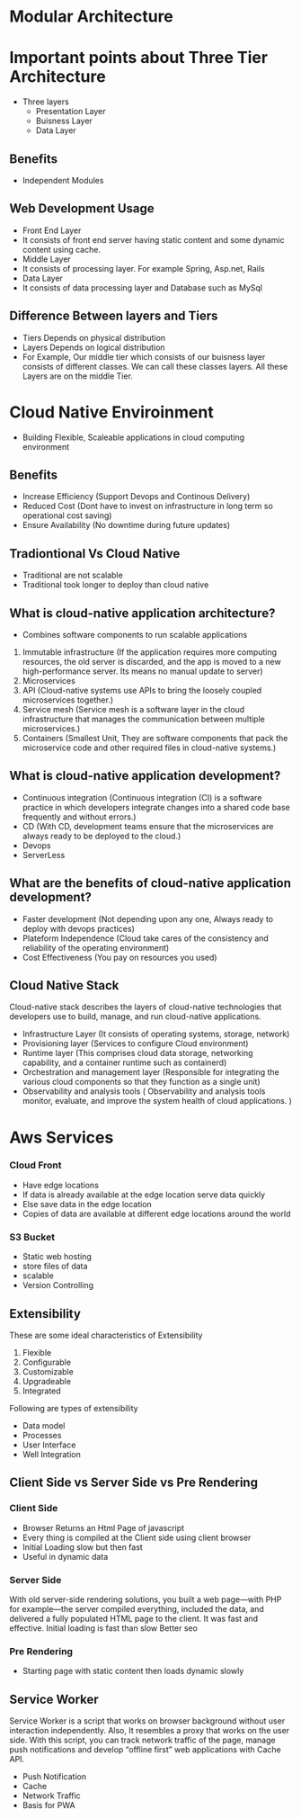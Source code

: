 # Modular Architecture 
# Important points about Three Tier Architecture
 - Three layers 
   - Presentation Layer
   - Buisness Layer
   - Data Layer

## Benefits
  - Independent Modules

## Web Development Usage
 - Front End Layer
  - It consists of front end server having static content and some dynamic content using cache. 
 - Middle Layer
  - It consists of processing layer. For example Spring, Asp.net, Rails
 - Data Layer 
  - It consists of data processing layer and Database such as MySql
  
## Difference Between layers and Tiers
- Tiers Depends on physical distribution
- Layers Depends on logical distribution
 - For Example, Our middle tier which consists of our buisness layer consists of different classes. We can call these classes layers. All these Layers are on the middle Tier.


# Cloud Native Enviroinment

- Building Flexible, Scaleable applications in cloud computing environment

## Benefits 

- Increase Efficiency (Support Devops and Continous Delivery)
- Reduced Cost (Dont have to invest on infrastructure in long term so operational cost saving)
- Ensure Availability (No downtime during future updates)

## Tradiontional Vs Cloud Native
- Traditional are not scalable 
- Traditional took longer to deploy than cloud native

## What is cloud-native application architecture?

- Combines software components to run scalable applications
 1. Immutable infrastructure (If the application requires more computing resources, the old server is discarded, and the app is moved to a new high-performance server. Its means no manual update to server)
 2. Microservices
 3. API (Cloud-native systems use APIs to bring the loosely coupled microservices together.)
 4. Service mesh (Service mesh is a software layer in the cloud infrastructure that manages the communication between multiple microservices.)
 5. Containers (Smallest Unit, They are software components that pack the microservice code and other required files in cloud-native systems.)

## What is cloud-native application development?
- Continuous integration (Continuous integration (CI) is a software practice in which developers integrate changes into a shared code base frequently and without errors.)
- CD (With CD, development teams ensure that the microservices are always ready to be deployed to the cloud.)
- Devops 
- ServerLess

## What are the benefits of cloud-native application development? 

- Faster development (Not depending upon any one, Always ready to deploy with devops practices)
- Plateform Independence (Cloud take cares of the consistency and reliability of the operating environment)
- Cost Effectiveness (You pay on resources you used)

## Cloud Native Stack  
Cloud-native stack describes the layers of cloud-native technologies that developers use to build, manage, and run cloud-native applications.
- Infrastructure Layer (It consists of operating systems, storage, network)
- Provisioning layer (Services to configure Cloud environment)
- Runtime layer (This comprises cloud data storage, networking capability, and a container runtime such as containerd)
- Orchestration and management layer (Responsible for integrating the various cloud components so that they function as a single unit)
- Observability and analysis tools ( Observability and analysis tools monitor, evaluate, and improve the system health of cloud applications. )

# Aws Services
### Cloud Front 
- Have edge locations
- If data is already available at the edge location serve data quickly 
- Else save data in the edge location 
- Copies of data are available at different edge locations around the world

### S3 Bucket 
- Static web hosting 
- store files of data 
- scalable 
- Version Controlling 

## Extensibility 
These are some ideal characteristics of Extensibility 
1. Flexible
2. Configurable 
3. Customizable 
4. Upgradeable 
5. Integrated

Following are types of extensibility 
- Data model 
- Processes
- User Interface
- Well Integration 

## Client Side vs Server Side vs Pre Rendering 

### Client Side 
- Browser Returns an Html Page of javascript
- Every thing is compiled at the Client side using client browser
- Initial Loading slow but then fast 
- Useful in dynamic data
### Server Side
With old server-side rendering solutions, you built a web page—with PHP for example—the server compiled everything, included the data, and delivered a fully populated HTML page to the client. It was fast and effective.
Initial loading is fast than slow
Better seo 
### Pre Rendering 
- Starting page with static content then loads dynamic slowly

## Service Worker

Service Worker is a script that works on browser background without user interaction independently. Also, It resembles a proxy that works on the user side. With this script, you can track network traffic of the page, manage push notifications and develop “offline first” web applications with Cache API.

- Push Notification 
- Cache
- Network Traffic
- Basis for PWA
